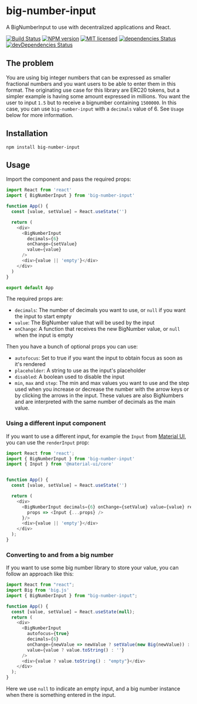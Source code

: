 # big-number-input

A BigNumberInput to use with decentralized applications and React.

[![Build Status](https://travis-ci.com/protofire/big-number-input.svg?branch=master)](https://travis-ci.com/protofire/big-number-input)
[![NPM version](https://badge.fury.io/js/big-number-input.svg)](https://npmjs.org/package/big-number-input)
[![MIT licensed](https://img.shields.io/badge/license-MIT-blue.svg)](https://raw.githubusercontent.com/protofire/big-number-input/master/LICENSE)
[![dependencies Status](https://david-dm.org/protofire/big-number-input/status.svg)](https://david-dm.org/protofire/big-number-input)
[![devDependencies Status](https://david-dm.org/protofire/big-number-input/dev-status.svg)](https://david-dm.org/protofire/big-number-input?type=dev)

## The problem

You are using big integer numbers that can be expressed as smaller fractional numbers and you want users to be able to
enter them in this format. The originating use case for this library are ERC20 tokens, but a simpler example is having
some amount expressed in millions. You want the user to input `1.5` but to receive a bignumber containing `1500000`. In
this case, you can use `big-number-input` with a `decimals` value of 6. See `Usage` below for more information.

## Installation

```shell
npm install big-number-input
```

## Usage

Import the component and pass the required props:

```typescript
import React from 'react'
import { BigNumberInput } from 'big-number-input'

function App() {
  const [value, setValue] = React.useState('')

  return (
    <div>
      <BigNumberInput
        decimals={6}
        onChange={setValue}
        value={value}
      />
      <div>{value || 'empty'}</div>
    </div>
  )
}

export default App
```

The required props are:

- `decimals`: The number of decimals you want to use, or `null` if you want the input to start empty
- `value`: The BigNumber value that will be used by the input
- `onChange`: A function that receives the new BigNumber value, or `null` when the input is empty

Then you have a bunch of optional props you can use:

- `autofocus`: Set to true if you want the input to obtain focus as soon as it's rendered
- `placeholder`: A string to use as the input's placeholder
- `disabled`: A boolean used to disable the input
- `min`, `max` and `step`: The min and max values you want to use and the step used when you increase or decrease the
  number with the arrow keys or by clicking the arrows in the input. These values are also BigNumbers and are
  interpreted with the same number of decimals as the main value.

### Using a different input component

If you want to use a different input, for example the `Input` from [Material UI](https://material-ui.com/), you can use
the `renderInput` prop:

```typescript
import React from 'react';
import { BigNumberInput } from 'big-number-input'
import { Input } from '@material-ui/core'


function App() {
  const [value, setValue] = React.useState('')

  return (
    <div>
      <BigNumberInput decimals={6} onChange={setValue} value={value} renderInput={
        props => <Input {...props} />
      }/>
      <div>{value || 'empty'}</div>
    </div>
  );
}
```

### Converting to and from a big number

If you want to use some big number library to store your value, you can follow an approach like this:

```typescript
import React from "react";
import Big from 'big.js'
import { BigNumberInput } from "big-number-input";

function App() {
  const [value, setValue] = React.useState(null);
  return (
    <div>
      <BigNumberInput
        autofocus={true}
        decimals={6}
        onChange={newValue => newValue ? setValue(new Big(newValue)) : setValue(null)}
        value={value ? value.toString() : ''}
      />
      <div>{value ? value.toString() : "empty"}</div>
    </div>
  );
}
```

Here we use `null` to indicate an empty input, and a big number instance when there is something entered in the input.
